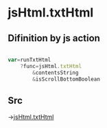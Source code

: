 # jsHtml.txtHtml

## Difinition by js action

```js.js

var=runTxtHtml
	?func=jsHtml.txtHtml
		&contentsString
		&isScrollBottomBoolean
```

## Src

->[jsHtml.txtHtml](https://github.com/puutaro/CommandClick/blob/master/app/src/main/java/com/puutaro/commandclick/fragment_lib/terminal_fragment/js_interface/JsHtml.kt#L12)



